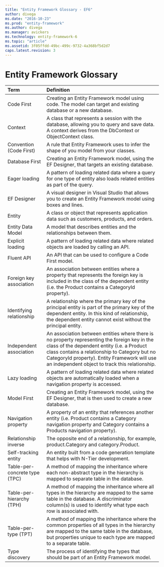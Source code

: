 ```yaml
---
title: "Entity Framework Glossary - EF6"
author: divega
ms.date: "2016-10-23"
ms.prod: "entity-framework"
ms.author: divega
ms.manager: avickers
ms.technology: entity-framework-6
ms.topic: "article"
ms.assetid: 3f05ffdd-49bc-499c-9732-4a368bf5d2d7
caps.latest.revision: 3
---
```

# Entity Framework Glossary
| Term                          | Definition                                                                                                                                                                                                                                                                                      |
|:------------------------------|:------------------------------------------------------------------------------------------------------------------------------------------------------------------------------------------------------------------------------------------------------------------------------------------------|
| Code First                    | Creating an Entity Framework model using code. The model can target and existing database or a new database.                                                                                                                                                                                    |
| Context                       | A class that represents a session with the database, allowing you to query and save data. A context derives from the DbContext or ObjectContext class.                                                                                                                                          |
| Convention (Code First)       | A rule that Entity Framework uses to infer the shape of you model from your classes.                                                                                                                                                                                                            |
| Database First                | Creating an Entity Framework model, using the EF Designer, that targets an existing database.                                                                                                                                                                                                   |
| Eager loading                 | A pattern of loading related data where a query for one type of entity also loads related entities as part of the query.                                                                                                                                                                        |
| EF Designer                   | A visual designer in Visual Studio that allows you to create an Entity Framework model using boxes and lines.                                                                                                                                                                                   |
| Entity                        | A class or object that represents application data such as customers, products, and orders.                                                                                                                                                                                                     |
| Entity Data Model             | A model that describes entities and the relationships between them.                                                                                                                                                                                                                             |
| Explicit loading              | A pattern of loading related data where related objects are loaded by calling an API.                                                                                                                                                                                                           |
| Fluent API                    | An API that can be used to configure a Code First model.                                                                                                                                                                                                                                        |
| Foreign key association       | An association between entities where a property that represents the foreign key is included in the class of the dependent entity (i.e. the Product contains a CategoryId property).                                                                                                            |
| Identifying relationship      | A relationship where the primary key of the principal entity is part of the primary key of the dependent entity. In this kind of relationship, the dependent entity cannot exist without the principal entity.                                                                                  |
| Independent association       | An association between entities where there is no property representing the foreign key in the class of the dependent entity (i.e. a Product class contains a relationship to Category but no CategoryId property). Entity Framework will use an independent object to track this relationship. |
| Lazy loading                  | A pattern of loading related data where related objects are automatically loaded when a navigation property is accessed.                                                                                                                                                                        |
| Model First                   | Creating an Entity Framework model, using the EF Designer, that is then used to create a new database.                                                                                                                                                                                          |
| Navigation property           | A property of an entity that references another entity (i.e. Product contains a Category navigation property and Category contains a Products navigation property).                                                                                                                             |
| Relationship inverse          | The opposite end of a relationship, for example, product.Category and category.Product.                                                                                                                                                                                                         |
| Self-tracking entity          | An entity built from a code generation template that helps with N-Tier development.                                                                                                                                                                                                             |
| Table-per-concrete type (TPC) | A method of mapping the inheritance where each non-abstract type in the hierarchy is mapped to separate table in the database.                                                                                                                                                                  |
| Table-per-hierarchy (TPH)     | A method of mapping the inheritance where all types in the hierarchy are mapped to the same table in the database. A discriminator column(s) is used to identify what type each row is associated with.                                                                                         |
| Table-per-type (TPT)          | A method of mapping the inheritance where the common properties of all types in the hierarchy are mapped to the same table in the database, but properties unique to each type are mapped to a separate table.                                                                                  |
| Type discovery                | The process of identifying the types that should be part of an Entity Framework model.                                                                                                                                                                                                          |

